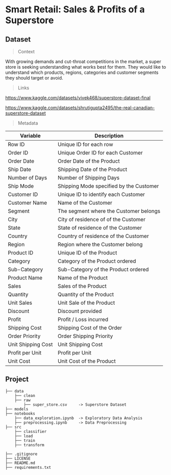 # Smart Retail: Sales & Profits of a Superstore

## Dataset

> Context

With growing demands and cut-throat competitions in the market, a super store is seeking understanding what works best for them. They would like to understand which products, regions, categories and customer segments they should target or avoid.

> Links

https://www.kaggle.com/datasets/vivek468/superstore-dataset-final

https://www.kaggle.com/datasets/shrutigupta2495/the-real-canadian-superstore-dataset

> Metadata

|Variable|Description|
|--------|-----------|
|Row ID|Unique ID for each row|
|Order ID|Unique Order ID for each Customer|
|Order Date|Order Date of the Product|
|Ship Date|Shipping Date of the Product|
|Number of Days|Number of Shipping Days|
|Ship Mode|Shipping Mode specified by the Customer|
|Customer ID|Unique ID to identify each Customer|
|Customer Name|Name of the Customer|
|Segment|The segment where the Customer belongs|
|City|City of residence of of the Customer|
|State|State of residence of the Customer|
|Country|Country of residence of the Customer|
|Region|Region where the Customer belong|
|Product ID|Unique ID of the Product|
|Category|Category of the Product ordered|
|Sub-Category|Sub-Category of the Product ordered|
|Product Name|Name of the Product|
|Sales|Sales of the Product|
|Quantity|Quantity of the Product|
|Unit Sales|Unit Sale of the Product|
|Discount|Discount provided|
|Profit|Profit / Loss incurred|
|Shipping Cost|Shipping Cost of the Order|
|Order Priority|Order Shipping Priority|
|Unit Shipping Cost|Unit Shipping Cost|
|Profit per Unit|Profit per Unit|
|Unit Cost|Unit Cost of the Product|

## Project

    ├── data
        ├── clean
        ├── raw
            ├── super_store.csv     -> Superstore Dataset
    ├── models
    ├── notebooks
        ├── data_exploration.ipynb  -> Exploratory Data Analysis
        ├── preprocessing.ipynb     -> Data Preprocessing
    ├── src
        ├── classifier
        ├── load
        ├── train
        ├── transform
    
    ├── .gitignore
    ├── LICENSE
    ├── README.md
    ├── requirements.txt

<!-- ```
$ python3 -m venv venv
$ source venv/bin/activate
$ pip install -r requirements.txt
``` -->
